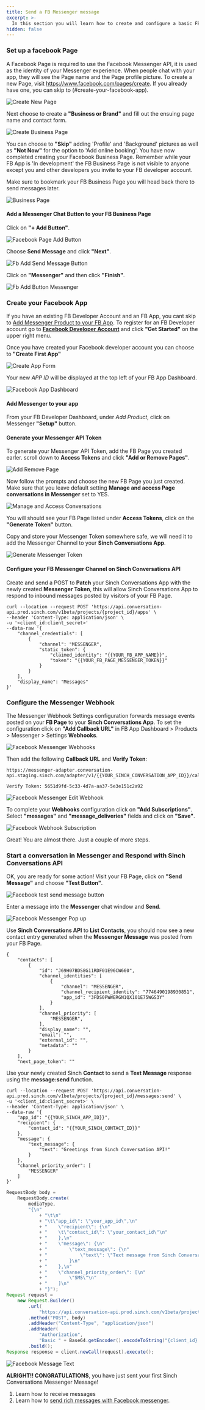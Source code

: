 ```yaml
---
title: Send a FB Messenger message
excerpt: >-
  In this section you will learn how to create and configure a basic FB Business Page with Messenger chat feature. Once you complete the steps below you will have an FB App, FB Business Page with Messenger Chat button, a Messenger Token, and a configured Messenger Webhook to use with the Sinch Conversations API.
hidden: false
---
```


### Set up a facebook Page

A Facebook Page is required to use the Facebook Messenger API, it is used as the identity of your Messenger experience. When people chat with your app, they will see the Page name and the Page profile picture. To create a new Page, visit https://www.facebook.com/pages/create. If you already have one, you can skip to (#create-your-facebook-app).

![Create New Page](images/channel-support/messenger/fb_create_new_page.png)

Next choose to create a **"Business or Brand"** and fill out the ensuing page name and contact form.

![Create Business Page](images/channel-support/messenger/fb_create_business_page.png)

You can choose to **"Skip"** adding 'Profile' and 'Background' pictures as well as **"Not Now"** for the option to 'Add online booking'. You have now completed creating your Facebook Business Page. Remember while your FB App is 'In development' the FB Business Page is not visible to anyone except you and other developers you invite to your FB developer account.

Make sure to bookmark your FB Business Page you will head back there to send messages later.

![Business Page](images/channel-support/messenger/fb_business_page.png)

#### Add a Messenger Chat Button to your FB Business Page

Click on **"+ Add Button"**.

![Facebook Page Add Button](images/channel-support/messenger/fb_page_add_button.png)

Choose **Send Message** and click **"Next"**.

![Fb Add Send Message Button](images/channel-support/messenger/fb_add_send_message_button.png)

Click on **"Messenger"** and then click **"Finish"**.

![Fb Add Button Messenger](images/channel-support/messenger/fb_add_button_messenger.png)

### Create your Facebook App

If you have an existing FB Developer Account and an FB App, you cant skip to [Add Messenger Product to your FB App](#add-messenger-to-your-app).
To register for an FB Developer account go to **[Facebook Developer Account](https://developers.facebook.com)** and click **"Get Started"** on the upper right menu.

[](images/channel-support/messenger/fb_for_developers.png)

Once you have created your Facebook developer account you can choose to **"Create First App"**

![Create App Form](images/channel-support/messenger/fb_create_first_app.png)

Your new _APP ID_ will be displayed at the top left of your FB App Dashboard.

![Facebook App Dashboard](images/channel-support/messenger/fb_app_dashboard.png)

#### Add Messenger to your app

From your FB Developer Dashboard, under _Add Product_, click on Messenger **"Setup"** button.

#### Generate your Messenger API Token

To generate your Messenger API Token, add the FB Page you created earler. scroll down to **Access Tokens** and click **"Add or Remove Pages"**.

![Add Remove Page](images/channel-support/messenger/fb_add_remove_page.png)

Now follow the prompts and choose the new FB Page you just created. Make sure that you leave default setting **Manage and access Page conversations in Messenger** set to YES.

![Manage and Access Conversations](images/channel-support/messenger/fb_manage_and_access_conversations.png)

You will should see your FB Page listed under **Access Tokens**, click on the **"Generate Token"** button.

Copy and store your Messenger Token somewhere safe, we will need it to add the Messenger Channel to your **Sinch Conversations App**.

![Generate Messenger Token](images/channel-support/messenger/fb_generate_messenger_token.png)

#### Configure your FB Messenger Channel on Sinch Conversations API

Create and send a POST to **Patch** your Sinch Conversations App with the newly created **Messenger Token**, this will allow Sinch Conversations App to respond to inbound messages posted by visitors of your FB Page.

```shell Curl
curl --location --request POST 'https://api.conversation-api.prod.sinch.com/v1beta/projects/{project_id}/apps' \
--header 'Content-Type: application/json' \
-u '<client_id:client_secret>'
--data-raw '{
    "channel_credentials": [
        {
            "channel": "MESSENGER",
            "static_token": {
                "claimed_identity": "{{YOUR_FB_APP_NAME}}",
                "token": "{{YOUR_FB_PAGE_MESSENGER_TOKEN}}"
            }
        }
    ],
    "display_name": "Messages"
}'
```

### Configure the Messenger Webhook

The Messenger Webhook Settings configuration forwards message events posted on your **FB Page** to your **Sinch Conversations App**. To set the configuration click on **"Add Callback URL"** in FB App Dashboard > Products > Messenger > Settings **Webhooks**.

![Facebook Messenger Webhooks](images/channel-support/messenger/fb_messenger_webhooks.png)

Then add the following **Callback URL** and **Verify Token**:

```Curl  Callback URL:
https://messenger-adapter.conversation-api.staging.sinch.com/adapter/v1/{{YOUR_SINCH_CONVERSATION_APP_ID}}/callback

Verify Token: 5651d9fd-5c33-4d7a-aa37-5e3e151c2a92
```

![Facebook Messenger Edit Webhook](images/channel-support/messenger/fb_messenger_edit_webhook.png)

To complete your **Webhooks** configuration click on **"Add Subscriptions"**. Select **"messages"** and **"message_deliveries"** fields and click on **"Save"**.

![Facebook Webhook Subscription](images/channel-support/messenger/fp_messenger_webhook_subscriptions.png)

Great! You are almost there. Just a couple of more steps.

### Start a conversation in Messenger and Respond with Sinch Conversations API

OK, you are ready for some action! Visit your FB Page, click on **"Send Message"** and choose **"Test Button"**.

![Facebook test send message button](images/channel-support/messenger/fb_page_test_send_message_button.png)

Enter a message into the **Messenger** chat window and **Send**.

![Facebook Messenger Pop up](images/channel-support/messenger/fb_page_messenger_pop_up.png)

Use **Sinch Conversations API** to **List Contacts**, you should now see a new contact entry generated when the **Messenger Message** was posted from your FB Page.

```
{
    "contacts": [
        {
            "id": "J69H07BDS8G11RDF01E96CW660",
            "channel_identities": [
                {
                    "channel": "MESSENGER",
                    "channel_recipient_identity": "7746490198930851",
                    "app_id": "3FDS0PWWERGN1QX101E75WGS3Y"
                }
            ],
            "channel_priority": [
                "MESSENGER",
            ],
            "display_name": "",
            "email": "",
            "external_id": "",
            "metadata": ""
        }
    ],
    "next_page_token": ""

```

Use your newly created Sinch **Contact** to send a **Text Message** response using the **message:send** function.

```shell Curl
curl --location --request POST 'https://api.conversation-api.prod.sinch.com/v1beta/projects/{project_id}/messages:send' \
-u '<client_id:client_secret>' \
--header 'Content-Type: application/json' \
--data-raw '{
    "app_id": "{{YOUR_SINCH_APP_ID}}",
    "recipient": {
        "contact_id": "{{YOUR_SINCH_CONTACT_ID}}"
    },
    "message": {
        "text_message": {
            "text": "Greetings from Sinch Conversation API!"
        }
    },
    "channel_priority_order": [
        "MESSENGER"
    ]
}'
```
```java Raw Java
RequestBody body =
    RequestBody.create(
        mediaType,
        "{\n"
            + "\t\n"
            + "\t\"app_id\": \"your_app_id\",\n"
            + "    \"recipient\": {\n"
            + "    \t\"contact_id\": \"your_contact_id\"\n"
            + "    },\n"
            + "    \"message\": {\n"
            + "        \"text_message\": {\n"
            + "            \"text\": \"Text message from Sinch Conversation API.\"\n"
            + "        }\n"
            + "    },\n"
            + "    \"channel_priority_order\": [\n"
            + "        \"SMS\"\n"
            + "    ]\n"
            + "}");
Request request =
    new Request.Builder()
        .url(
            "https://api.conversation-api.prod.sinch.com/v1beta/projects/{project_id}/messages:send")
        .method("POST", body)
        .addHeader("Content-Type", "application/json")
        .addHeader(
            "Authorization",
            "Basic " + Base64.getEncoder().encodeToString("{client_id}:{client_secret}".getBytes()))
        .build();
Response response = client.newCall(request).execute();
```

![Facebook Message Text](images/channel-support/messenger/fb_message_text.jpg)

**ALRIGHT!! CONGRATULATIONS**, you have just sent your first Sinch Conversations Messenger Message!

1. Learn how to receive messages
2. Learn how to [send rich messages with Facebook messenger](doc:conversation-send-rich-messages-with-fb-messenger).
